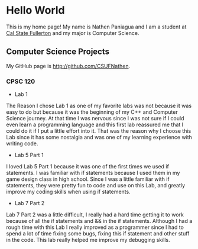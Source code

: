 # Hello World

This is my home page! My name is Nathen Paniagua and I am a student at [Cal State Fullerton](http://www.fullerton.edu/) and my major is Computer Science.

## Computer Science Projects

My GitHub page is http://github.com/CSUFNathen.

### CPSC 120

* Lab 1

The Reason I chose Lab 1 as one of my favorite labs was not because it was easy to do but because it was the beginning of my C++ and Computer Science journey. At that time I was nervous since I was not sure if I could even learn a programming language and this first lab reassured me that I could do it if I put a little effort into it. That was the reason why I choose this Lab since it has some nostalgia and was one of my learning experience with writing code.

* Lab 5 Part 1

I loved Lab 5 Part 1 because it was one of the first times we used if statements. I was familiar with if statements because I used them in my game design class in high school. Since I was a little familiar with if statements, they were pretty fun to code and use on this Lab, and greatly improve my coding skills when using if statements.

* Lab 7 Part 2

Lab 7 Part 2 was a little difficult, I really had a hard time getting it to work because of all the if statements and && in the if statements. Although I had a rough time with this Lab I really improved as a programmer since I had to spend a lot of time fixing some bugs, fixing this if statement and other stuff in the code. This lab really helped me improve my debugging skills.
